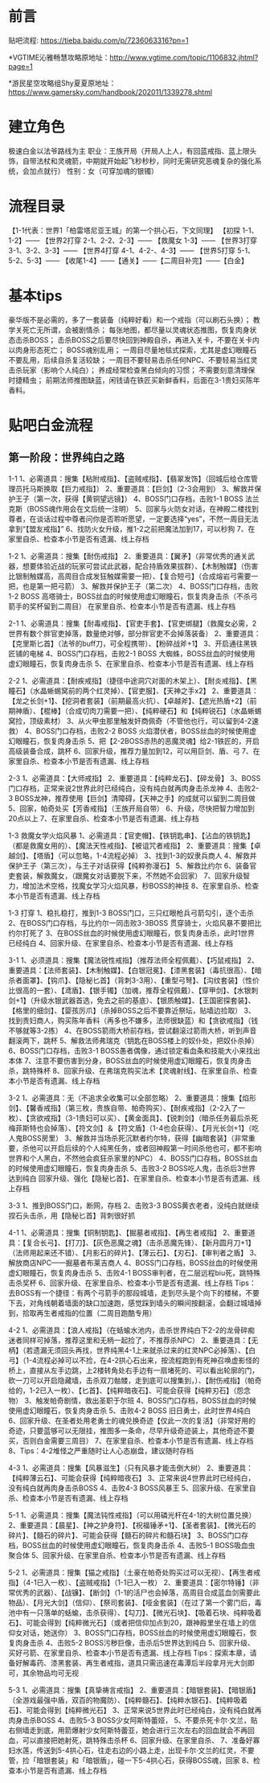 # 前言

贴吧流程: https://tieba.baidu.com/p/7236063316?pn=1

*VGTIME沁雅畅慧攻略原地址：http://www.vgtime.com/topic/1106832.jhtml?page=1

*游民星空攻略组Shy夏夏原地址：https://www.gamersky.com/handbook/202011/1339278.shtml

# 建立角色

极速白金以法爷路线为主
职业：王族开局（开局人上人，有回蓝戒指、蓝上限头饰，自带法杖和灵魂箭，中期就开始起飞秒秒秒，同时无需研究恶魂复杂的强化系统，会加点就行）
性别：女（可穿加魂的银镯）

# 流程目录
【1-1代表：世界1「柏雷塔尼亚王城」的第一个拱心石，下文同理】
【初探 1-1、1-2】——
【世界2打穿 2-1、2-2、2-3】——
【救魔女 1-3】——
【世界3打穿 3-1、3-2、3-3】——
【世界4打穿 4-1、4-2-、4-3】——
【世界5打穿 5-1、5-2、5-3】——
【收尾1-4】——【通关】——【二周目补完】——【白金】

# 基本tips

豪华版不是必需的，多了一套装备（纯粹好看）和一个戒指（可以刷石头换）；
教学关死亡无所谓，会被剧情杀；
每张地图，都尽量以灵魂状态推图，恢复肉身状态击杀BOSS；
击杀BOSS之后要尽快回到神殿自杀，再进入关卡，不要在关卡内以肉身形态死亡；
BOSS魂别乱用；
一周目尽量地毯式探索，尤其是虚幻眼瞳石不要乱用，后续自杀复活较缺；
一周目不要轻易击杀任何NPC、不要轻易当红灵击杀玩家（影响个人纯白）；
养成经常检查黑白倾向的习惯；
不需要刻意清理保时捷精虫；
前期法师推图缺蓝，闲钱请在铁匠买新鲜香料，后面在3-1贵妇买陈年香料。

# 贴吧白金流程

## 第一阶段：世界纯白之路

1-1
1、必需道具：搜集【粘附戒指】、【盗贼戒指】、【翡翠发饰】（回城后给仓库管理员托马斯换取【巨力戒指】）
2、重要道具：【巨剑】（2-3会用到）
3、解救并保护王子（第一次，获得【黄铜望远镜】）
4、BOSS门口存档，击败1-1 BOSS 法兰克斯（BOSS魂作用会在文后统一注明）
5、回家与火防女对话，在神殿二楼找到尊者，在谈话过程中尊者问你是否聆听愿望，一定要选择“yes”，不然一周目无法拿到“【盟友戒指】”
6、找防火女升级，推1-2之前把魔法加到17，可以秒狗
7、在家里自杀、检查本小节是否有遗漏、线上存档



1-2
1、必需道具：搜集【耐伤戒指】
2、重要道具：【翼矛】（非常优秀的通关武器，想要体验近战的玩家可尝试此武器，配合持盾效果拔群）、【木制触媒】（伤害比银制触媒高，高周目合成发狂触媒需要一把）、【复合短弓】（合成熔岩弓需要一把，也是第一把弓箭）
3、解救并保护王子（第二次）
4、BOSS门口存档，击败1-2 BOSS 高塔骑士，BOSS丝血的时候使用虚幻眼瞳石，恢复肉身击杀（不杀弓箭手的奖杯留到二周目）
在家里自杀、检查本小节是否有遗漏、线上存档



2-1
1、必需道具：搜集【耐毒戒指】、【官吏手套】、【官吏绑腿】（救魔女必需，2 世界有数个胖官吏掉落，数量绝对够，部分胖官吏不会掉落装备）
2、重要道具：【克里斯匕首】（法爷的buff刀，可全程携带）、【粉碎战斧+1】
3、开启通往黑铁匠铺的电梯
4、BOSS门口存档，击败2-1 BOSS 大蜘蛛，BOSS丝血的时候使用虚幻眼瞳石，恢复肉身击杀
5、在家里自杀、检查本小节是否有遗漏、线上存档



2-2
1、必需道具：【耐疾戒指】（捷径中途洞穴对面的木架上）、【耐炎戒指】、【黑瞳石】（水晶蜥蜴窝前的两个红灵掉）、【官吏服】、【天神之手x2】
2、重要道具：【龙之长剑+1】、【挖洞者套装】（前期最高火抗）、【卓越斧】、【遮光热盾+2】（前期神盾）、【棍棒】（合成切肉刀需要一把）、【纯粹硬石】和【纯粹锐石】（水晶蜥蜴窝捡，顶级素材）
3、从火甲虫那里触发奸商佩奇（不管他也行，可以留到4-2速救）
4、BOSS门口存档，击败2-2 BOSS 火焰潜伏者，BOSS丝血的时候使用虚幻眼瞳石，恢复肉身击杀
5、把【2-2BOSS赤热的恶魔灵魂】给2-1铁匠的，开启高级装备合成，跳杯
6、回家升级，推荐力量加到12，可以用巨剑、盾、弓
7、在家里自杀、检查本小节是否有遗漏、线上存档



2-3
1、必需道具：【大师戒指】
2、重要道具：【纯粹龙石】、【碎龙骨】
3、BOSS门口存档，正常来说2世界此时已经纯白，没有纯白就再肉身击杀龙神
4、击败2-3 BOSS龙神，推荐使用【巨剑】清障碍，【天神之手】的成就可以留到二周目做
5、回家，帕奇处买【芳香戒指】（王族开局自带）
6、升级，尽快把智力增加到20点以上
7、在家里自杀、检查本小节是否有遗漏、线上存档



1-3
救魔女学火焰风暴
1、必需道具：【官吏帽】、【铁钥匙串】、【沾血的铁钥匙】（都是救魔女用的）、【魔法天性戒指】、【被诅咒者戒指】
2、重要道具：搜集【卓越剑】、【塔盾】（可以忽略，1-4流程必掉）
3、找到1-3的奴隶兵商人
4、解救并保护王子（第三次），与王子对话获得【纯粹弥漫石】
5、解救比约尔
6、装备官吏套装，解救魔女，（跟魔女对话要脱下来，不然她不会回家）
7、回家升级智力，增加法术空格，找魔女学习火焰风暴，秒BOSS的神技
8、在家里自杀、检查本小节是否有遗漏、线上存档



1-3 打穿
1、稳扎稳打，推到1-3 BOSS门口，三只红眼枪兵弓箭勾引，逐个击杀
2、在BOSS门口存档，与比约尔一同击败3-3BOSS 贯穿骑士，火焰风暴不要把比约尔打死了
3、在BOSS丝血的时候使用虚幻眼瞳石，恢复肉身击杀，此时1世界已经纯白
4、回家升级、在家里自杀、检查本小节是否有遗漏、线上存档



3-1
1、必须道具：搜集【魔法锐性戒指】（推荐法师全程佩戴）、【巧鼠戒指】
2、重要道具：【法师套装】、【木制触媒】、【白银冠冕】、【漆黑套装】（毒抗很高）、【暗杀者面罩】、【钩爪】、【隐秘匕首】（背刺3-3用）、【重型弓弩】、【沟纹套装】（性价比很高的一套）、【鸢盾】、【银手镯】（加魂，推荐全程佩戴）、【穿甲剑】、【水银刺剑+1】（升级水银武器首选，免去之前的基底）、【银质触媒】、【王国密探套装】、【格里的细剑】、【婴孩厉爪】（杀掉BOSS之后不要靠近祭坛，贴墙边捡取）
3、找到贵妇商人，购买陈年香料（再多也不嫌多，法师很缺蓝）和【贪欲戒指】（钱不够就等3-2拣）
4、在BOSS箭雨大桥前存档，尝试翻滚过箭雨大桥，听到声音翻滚两下，跳杯
5、解救法师弗瑞克（钥匙在BOSS楼上的奴仆处，把奴仆杀掉）
6、BOSS门口存档，击败3-1 BOSS愚者偶像，通过锁定看血条和技能大小来找出本体
7、注意不要伤害到分身，BOSS丝血的时候使用虚幻眼瞳石，恢复肉身击杀，跳特殊杯
8、回家升级、在弗瑞克购买法术【灵魂射线】、在家里自杀、检查本小节是否有遗漏、线上存档



3-2
1、必需道具：无（不追求全收集可以全部忽略）
2、重要道具：搜集【焰形剑】、【馨香戒指】（第三枚，贵族自带、帕奇购买）、【耐疾戒指】（2-2入了一枚）、【贪欲戒指】（3-1贵妇可以买）、【黄金面具】、【锐刺剑】（暗杀任务最后杀死梅菲斯特也会掉落）、【符文剑】＆【符文盾】（1-4也会获得）、【月光长剑+1】（吃人鬼BOSS房里）
3、解救并当场杀死沉默者约尔特，获得【幽暗套装】（非常重要，杀他可以开启后续的个人纯黑任务，或者回神殿第一时间杀他也可，都不影响世界和个人黑白，不然他会疯狂杀家里的NPC）
4、BOSS门口存档，BOSS丝血的时候使用虚幻眼瞳石，恢复肉身击杀
5、击败3-2 BOSS吃人鬼，击杀后3世界达到纯白
回家升级、强化【隐秘匕首】、在家里自杀、检查本小节是否有遗漏、线上存档



3-3
1、推到BOSS门口，断网，存档
2、击败3-3 BOSS黄衣老者，没纯白就继续捏石头击杀，用【隐秘匕首】背刺很好抓



4-1
1、必需道具：搜集【铜制钥匙】、【掘墓者戒指】、【再生者戒指】
2、重要道具：【复合长弓】、【打刀】、【灰色恶魔之魂】（击杀恶魔先锋）、【新月圆月刀+1】（法师用起来还不错）、【月影石的碎片】、【薄云石】、【刃石】、【审判者之盾】
3、解放商店NPC——掘墓者布莱吉商人
4、BOSS门口存档，BOSS丝血的时候使用虚幻眼瞳石，恢复肉身击杀
5、击败4-1 BOSS审判者，在二层远程biu死，跳特殊击杀奖杯
6、回家升级、在家里自杀、检查本小节是否有遗漏、线上存档
Tips：去BOSS有一个捷径：有两个弓箭手的那段城墙，走到尽头是个向下的楼梯，不要下去，对角线朝着墙面的缺口加速跑，感觉踩到墙头的瞬间按翻滚，会翻过城墙掉到，拾取再生者戒指的位置（二周目跑酷专用）

4-2
1、必需道具：【浪人戒指】（在蛞蝓水池内，击杀世界纯白下2-2的龙骨碎痴迷者同样可掉落，推荐这里和无柄一起捡了，不推荐杀NPC）
2、重要道具：【无柄】（若遗漏无须回头再找，世界纯黑4-1上来就杀过来的红灵NPC必掉落）、【白弓】（1-4流程必掉可以不捡，在4-2拱心石出来，按流程跑到有死神召唤虚影怪的桥上，直接从左手边跳，上2楼转角处右手边有一扇堵死的、可以看出轮廓的门，砍一刀可以开启隐藏墙，击杀双刀骷髅，走到底可以搜集到，）、【耐伤戒指】（帕奇给的，1-2已入一枚）、【匕首】、【纯粹暗夜石】、可能会获得【纯粹刃石】（怨念物）
3、触发帕奇剧情，救出圣职于尔班
4、BOSS门口存档，BOSS丝血的时候使用虚幻眼瞳石，恢复肉身击杀
5、击败4-2 BOSS 旧日勇士，此时世界4纯白
6、回家升级、在圣者处用老勇士的魂兑换奇迹【仅此一次的复活】（非常好用的奇迹，只要蓝够可以无限挂，推图多一条命，尽早升级奇迹装上，其他奇迹不要买，否则白金需要三周目）
7、在家里自杀、检查本小节是否有遗漏、线上存档
8、Tips：4-2堆怪之严重随时让人心态崩盘，建议随时存档

4-3
1、必需道具：搜集【风暴滋生】（只有风暴才能击倒大树）
2、重要道具：【纯粹薄云石】、可能会获得【纯粹暗夜石】
3、正常来说4世界此时已经纯白，没有纯白就再肉身击杀BOSS
4、击败4-3 BOSS风暴王
5、回家升级、在家里自杀、检查本小节是否有遗漏、线上存档



5-1
1、必需道具：搜集【魔法钝性戒指】（可以用磷光杆在4-1的大树位置兑换）
2、重要道具：【晨星】、【神之护身符】、【祝福锤矛+1】、【圣者套装】、【微光石的碎片】、【髓石的碎片】、可能会获得【髓石的碎片和髓石块】
3、BOSS门口存档，BOSS丝血的时候使用虚幻眼瞳石，恢复肉身击杀
4、击败5-1 BOSS吸血虫聚合体
5、回家升级、在家里自杀、检查本小节是否有遗漏、线上存档

5-2
1、必需道具：搜集【猫之戒指】（土豪在帕奇处购买过可以无视）、【再生者戒指】（4-1已入一枚）、【盗贼戒指】（1-1已入一枚）
2、重要道具：【密尔特锤】（非常优秀的武器）、【战镰】、【断剑】（1-1的活尸也会掉落，高周目合成蓝血剑需要此物品）、【月光大剑】（信仰）、【祭司套装】、【哑金套装】（在过了第一个雾门后，毒池中有一只落单的蛞蝓，击杀获得）、【勾刀】、【微光石块】、【吸着石块、纯粹吸着石】、可能会得到【纯粹微光石】（或者把信仰加点到20，跟神殿里坐在墙上的信仰女对话，她送你）
3、BOSS门口存档，BOSS丝血的时候使用虚幻眼瞳石，恢复肉身击杀
4、击败5-2 BOSS污秽巨像，击杀后5世界达到纯白
5、回家升级、买好弓箭、在家里自杀、检查本小节是否有遗漏、线上存档
Tips：探索本章，请备好解毒药、漆黑套装、再生者戒指，道具只需迅速在毒潭后半段拿月光大剑即可，其余物品均可无视

5-3
1、必需道具：搜集【真挚祷言戒指】
2、重要道具：【暗银套装】、【暗银盾】（全游戏最强中盾，双百的物魔防）、【纯粹髓石】、【纯粹水银石】、【纯粹吸着石】、可能会得到【纯粹微光石】
3、正常来说5世界此时已经纯白，没有纯白就再肉身击杀BOSS
4、击败5-3 BOSS少女阿斯特蕾娅，
5、不要杀死卡尔·文兰，贴右侧墙走到底，用箭爆射少女阿斯特蕾亚，她会进行三次左右的回血就会不再回血，可以直接把她射死，跳特殊击杀杯
6、回家升级、在家里自杀、
7、准备好寡妇水莲，传送到5-4拱心石，往走右边的小路上走，出现卡尔·文兰的红灵，不要管，捡「暗银套装」和「暗银盾」，碰一下5-4拱心石，获得BOSS魂，回家
8、检查本小节是否有遗漏、线上存档







